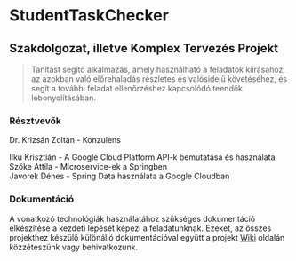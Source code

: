 # StudentTaskChecker
## Szakdolgozat, illetve Komplex Tervezés Projekt
> Tanítást segítő alkalmazás, amely használható a feladatok kiírásához, az azokban való előrehaladás részletes és valósidejű követéséhez, és segít a további feladat ellenőrzéshez kapcsolódó teendők lebonyolításában.

### Résztvevők
Dr. Krizsán Zoltán - Konzulens

Ilku Krisztián - A Google Cloud Platform API-k bemutatása és használata<br>
Szőke Attila - Microservice-ek a Springben<br>
Javorek Dénes - Spring Data használata a Google Cloudban<br>

### Dokumentáció
A vonatkozó technológiák használatához szükséges dokumentáció elkészítése a kezdeti lépését képezi a feladatunknak.
Ezeket, az összes projekthez készülő különálló dokumentációval együtt a projekt 
[Wiki](https://github.com/djavorek/StudentTaskChecker/wiki) oldalán közzéteszünk vagy behivatkozunk.
